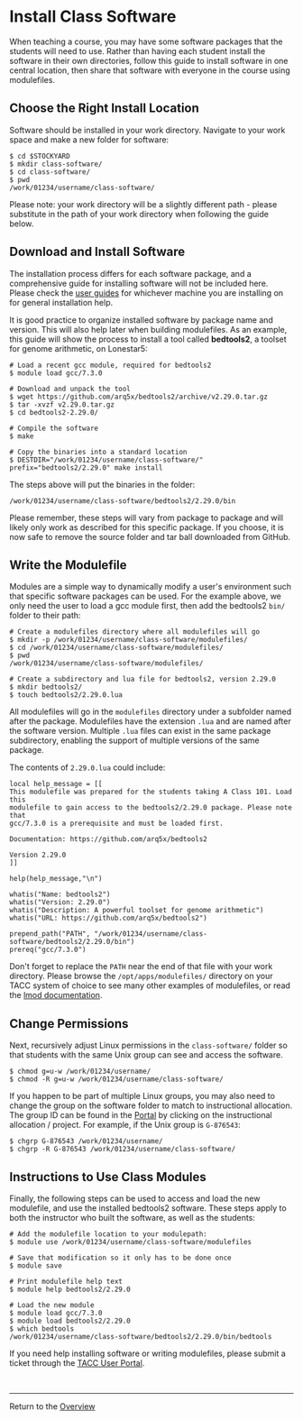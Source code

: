 # Install Class Software

When teaching a course, you may have some software packages that the students
will need to use. Rather than having each student install the software in their
own directories, follow this guide to install software in one central location,
then share that software with everyone in the course using modulefiles.

## Choose the Right Install Location

Software should be installed in your work directory. Navigate to your work space
and make a new folder for software:

```
$ cd $STOCKYARD
$ mkdir class-software/
$ cd class-software/
$ pwd
/work/01234/username/class-software/
```

Please note: your work directory will be a slightly different path - please
substitute in the path of your work directory when following the guide below.

## Download and Install Software

The installation process differs for each software package, and a comprehensive
guide for installing software will not be included here. Please check the
[user guides](https://portal.tacc.utexas.edu/user-guides) for whichever machine
you are installing on for general installation help.

It is good practice to organize installed software by package name and version.
This will also help later when building modulefiles. As an example, this guide
will show the process to install a tool called **bedtools2**, a toolset for
genome arithmetic, on Lonestar5:

```
# Load a recent gcc module, required for bedtools2
$ module load gcc/7.3.0
```
```
# Download and unpack the tool
$ wget https://github.com/arq5x/bedtools2/archive/v2.29.0.tar.gz
$ tar -xvzf v2.29.0.tar.gz
$ cd bedtools2-2.29.0/
```
```
# Compile the software
$ make
```
```
# Copy the binaries into a standard location
$ DESTDIR="/work/01234/username/class-software/" prefix="bedtools2/2.29.0" make install
```

The steps above will put the binaries in the folder:

`/work/01234/username/class-software/bedtools2/2.29.0/bin`

Please remember, these steps will vary from package to package and will likely
only work as described for this specific package. If you choose, it is now safe
to remove the source folder and tar ball downloaded from GitHub.

## Write the Modulefile

Modules are a simple way to dynamically modify a user's environment such that
specific software packages can be used. For the example above, we only need the
user to load a gcc module first, then add the bedtools2 `bin/` folder to their
path:

```
# Create a modulefiles directory where all modulefiles will go
$ mkdir -p /work/01234/username/class-software/modulefiles/
$ cd /work/01234/username/class-software/modulefiles/
$ pwd
/work/01234/username/class-software/modulefiles/
```
```
# Create a subdirectory and lua file for bedtools2, version 2.29.0
$ mkdir bedtools2/
$ touch bedtools2/2.29.0.lua
```

All modulefiles will go in the `modulefiles` directory under a subfolder named
after the package. Modulefiles have the extension `.lua` and are named after the
software version. Multiple `.lua` files can exist in the same package
subdirectory, enabling the support of multiple versions of the same package.

The contents of `2.29.0.lua` could include:
```
local help_message = [[
This modulefile was prepared for the students taking A Class 101. Load this
modulefile to gain access to the bedtools2/2.29.0 package. Please note that
gcc/7.3.0 is a prerequisite and must be loaded first.

Documentation: https://github.com/arq5x/bedtools2

Version 2.29.0
]]

help(help_message,"\n")

whatis("Name: bedtools2")
whatis("Version: 2.29.0")
whatis("Description: A powerful toolset for genome arithmetic")
whatis("URL: https://github.com/arq5x/bedtools2")

prepend_path("PATH", "/work/01234/username/class-software/bedtools2/2.29.0/bin")
prereq("gcc/7.3.0")
```

Don't forget to replace the `PATH` near the end of that file with your work
directory. Please browse the `/opt/apps/modulefiles/` directory on your TACC
system of choice to see many other examples of modulefiles, or read the
[lmod documentation](https://lmod.readthedocs.io).

## Change Permissions

Next, recursively adjust Linux permissions in the `class-software/` folder so
that students with the same Unix group can see and access the software.

```
$ chmod g=u-w /work/01234/username/
$ chmod -R g=u-w /work/01234/username/class-software/
```

If you happen to be part of multiple Linux groups, you may also need to change
the group on the software folder to match to instructional allocation. The
group ID can be found in the
[Portal](https://portal.tacc.utexas.edu/projects-and-allocations) by clicking on
the instructional allocation / project. For example, if the Unix group is
`G-876543`:

```
$ chgrp G-876543 /work/01234/username/
$ chgrp -R G-876543 /work/01234/username/class-software/
```

## Instructions to Use Class Modules

Finally, the following steps can be used to access and load the new modulefile,
and use the installed bedtools2 software. These steps apply to both the
instructor who built the software, as well as the students:

```
# Add the modulefile location to your modulepath:
$ module use /work/01234/username/class-software/modulefiles
```
```
# Save that modification so it only has to be done once
$ module save
```
```
# Print modulefile help text
$ module help bedtools2/2.29.0
```
```
# Load the new module
$ module load gcc/7.3.0
$ module load bedtools2/2.29.0
$ which bedtools
/work/01234/username/class-software/bedtools2/2.29.0/bin/bedtools
```

If you need help installing software or writing modulefiles, please submit a
ticket through the [TACC User Portal](https://portal.tacc.utexas.edu/tacc-consulting).

<br>

---
Return to the [Overview](index.md)
